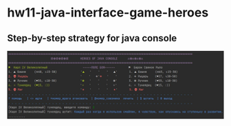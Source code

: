 # hw11-java-interface-game-heroes
Step-by-step strategy for java console
----
![alt text](screenshot.jpg)
